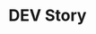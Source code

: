 ---
layout: list
title: DEV Story
slug: dev
menu: true
submenu: true
order: 1
description: >
  개발 스토리
---